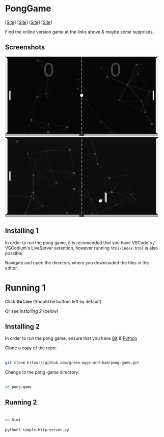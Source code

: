 # PongGame


[[Site](http://pongg.gq)]
[[Site](http://pongg.ga)]
[[Site](http://pongg.tk)]
[[Site](http://pongg.gq)]

Find the online version game at the links above & maybe some supprises.

## Screenshots

<img src="/images/pong-start.jpeg" alt="Cover" width="500"/> <img src="/images/pong-playing.jpeg" alt="Playing" width="500"/>


## Installing 1

In order to run the pong game, it is recomended that you have VSCode's / VSCodium's LiveServer extention, however running `html/index.html` is also possible.

Navigate and open the directory where you downloaded the files in the editor.

# Running 1

Click **Go Live**  (Should be bottom left by default)

Or see *installing 2* (below)


## Installing 2

In order to run the pong game, ensure that you have [Git](https://git-scm.com/downloads) & [Python](https://www.python.org/downloads)

Clone a copy of the repo:

```bash

git clone https://github.com/green-eggs-and-ham/pong-game.git

```

Change to the pong-game directory:

```bash

cd pong-game

```

## Running 2

```bash

cd html

python3 simple-http-server.py

```
